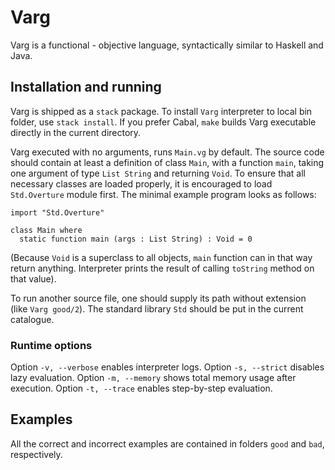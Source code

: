# Varg

Varg is a functional - objective language, syntactically similar to Haskell and Java.

## Installation and running

Varg is shipped as a `stack` package. To install `Varg` interpreter to local bin folder, use `stack install`. 
If you prefer Cabal, `make` builds Varg executable directly in the current directory.

Varg executed with no arguments, runs `Main.vg` by default. The source code should contain at least a 
definition of class `Main`, with a function `main`, taking one argument of type `List String` and 
returning `Void`. To ensure that all necessary classes are loaded properly, it is encouraged to load
`Std.Overture` module first. The minimal example program looks as follows:

```
import "Std.Overture"

class Main where
  static function main (args : List String) : Void = 0
```
(Because `Void` is a superclass to all objects, `main` function can in that way return anything.
Interpreter prints the result of calling `toString` method on that value).

To run another source file, one should supply its path without extension (like `Varg good/2`).
The standard library `Std` should be put in the current catalogue. 

### Runtime options

Option `-v, --verbose` enables interpreter logs.
Option `-s, --strict` disables lazy evaluation.
Option `-m, --memory` shows total memory usage after execution.
Option `-t, --trace` enables step-by-step evaluation.

## Examples

All the correct and incorrect examples are contained in folders `good` and `bad`, respectively.
